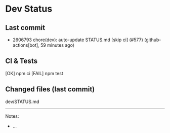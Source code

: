 # Dev Status

## Last commit
- 2606793 chore(dev): auto-update STATUS.md [skip ci] (#577) (github-actions[bot], 59 minutes ago)
## CI & Tests
[OK] npm ci
[FAIL] npm test

## Changed files (last commit)
dev/STATUS.md

---
Notes:
- ...
